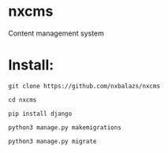 # nxcms
Content management system <br>
# Install:
```
git clone https://github.com/nxbalazs/nxcms
```
```
cd nxcms
```
```
pip install django
```
```
python3 manage.py makemigrations
```
```
python3 manage.py migrate
```
